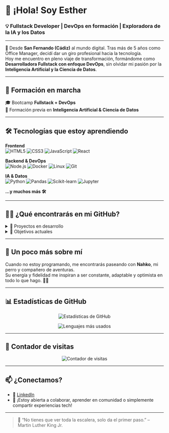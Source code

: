 # 👋 ¡Hola! Soy Esther

### 💡 Fullstack Developer | DevOps en formación | Exploradora de la IA y los Datos

---

📍 Desde **San Fernando (Cádiz)** al mundo digital. Tras más de 5 años como Office Manager, decidí dar un giro profesional hacia la tecnología.  
Hoy me encuentro en pleno viaje de transformación, formándome como **Desarrolladora Fullstack con enfoque DevOps**, sin olvidar mi pasión por la **Inteligencia Artificial y la Ciencia de Datos**.

---

## 🚀 Formación en marcha

🎓 Bootcamp **Fullstack + DevOps**  
🔬 Formación previa en **Inteligencia Artificial & Ciencia de Datos**

---

## 🛠️ Tecnologías que estoy aprendiendo

**Frontend**  
![HTML5](https://img.shields.io/badge/HTML5-E34F26?style=flat-square&logo=html5&logoColor=fff)
![CSS3](https://img.shields.io/badge/CSS3-1572B6?style=flat-square&logo=css3&logoColor=fff)
![JavaScript](https://img.shields.io/badge/JavaScript-F7DF1E?style=flat-square&logo=javascript&logoColor=000)
![React](https://img.shields.io/badge/React-20232A?style=flat-square&logo=react&logoColor=61DAFB)

**Backend & DevOps**  
![Node.js](https://img.shields.io/badge/Node.js-339933?style=flat-square&logo=node.js&logoColor=fff)
![Docker](https://img.shields.io/badge/Docker-2496ED?style=flat-square&logo=docker&logoColor=fff)
![Linux](https://img.shields.io/badge/Linux-FCC624?style=flat-square&logo=linux&logoColor=000)
![Git](https://img.shields.io/badge/Git-F05032?style=flat-square&logo=git&logoColor=fff)

**IA & Datos**  
![Python](https://img.shields.io/badge/Python-3776AB?style=flat-square&logo=python&logoColor=fff)
![Pandas](https://img.shields.io/badge/Pandas-150458?style=flat-square&logo=pandas&logoColor=white)
![Scikit-learn](https://img.shields.io/badge/scikit--learn-F7931E?style=flat-square&logo=scikit-learn&logoColor=white)
![Jupyter](https://img.shields.io/badge/Jupyter-F37626?style=flat-square&logo=jupyter&logoColor=fff)

**...y muchos más 🛠️**

---

## 👩‍💻 ¿Qué encontrarás en mi GitHub?

<details>
  <summary>📁 Proyectos en desarrollo</summary>

- 🌐 Aplicaciones web con React & Node.js  
- ⚙️ Automatizaciones con Bash y GitHub Actions  
- 📊 Visualizaciones y análisis de datos  
- 🧠 Mini proyectos de IA y aprendizaje automático  
- 🧪 Pruebas unitarias con JavaScript y Jest  
</details>

<details>
  <summary>🧠 Objetivos actuales</summary>

- 🧱 Dominar el stack MERN (MongoDB, Express, React, Node)
- 🔄 Implementar flujos CI/CD y contenedores con Docker
- 🤖 Aplicar modelos de machine learning a casos reales
- 🧠 Unir el desarrollo con la inteligencia de los datos
</details>

---

## 🐾 Un poco más sobre mí

Cuando no estoy programando, me encontrarás paseando con **Nahko**, mi perro y compañero de aventuras.  
Su energía y fidelidad me inspiran a ser constante, adaptable y optimista en todo lo que hago. 🐶💛

---

## 📊 Estadísticas de GitHub

<p align="center">
  <img src="https://github-readme-stats.vercel.app/api?username=**esthertapias**&show_icons=true&theme=tokyonight" alt="Estadísticas de GitHub" />
</p>

<p align="center">
  <img src="https://github-readme-stats.vercel.app/api/top-langs/?username=**esthertapias**&layout=compact&theme=tokyonight" alt="Lenguajes más usados" />
</p>

---

## 👀 Contador de visitas

<p align="center">
  <img src="https://komarev.com/ghpvc/?username=**esthertapias**&color=blue&style=flat-square" alt="Contador de visitas" />
</p>

---

## 📫 ¿Conectamos?

- 💼 [LinkedIn](https://www.linkedin.com/in/esther-tapias-paez-camino/)
- 💬 ¡Estoy abierta a colaborar, aprender en comunidad o simplemente compartir experiencias tech!

---

> 💬 “No tienes que ver toda la escalera, solo da el primer paso.” – Martin Luther King Jr.

